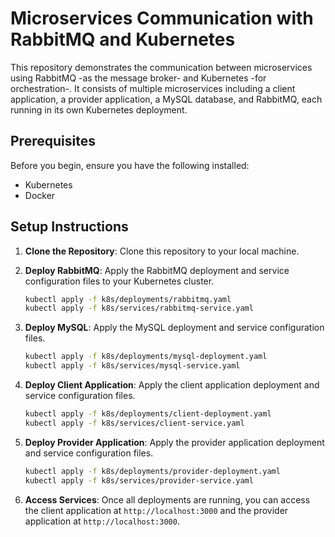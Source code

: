 # Microservices Communication with RabbitMQ and Kubernetes

This repository demonstrates the communication between microservices using RabbitMQ -as the message broker- and Kubernetes -for orchestration-. It consists of multiple microservices including a client application, a provider application, a MySQL database, and RabbitMQ, each running in its own Kubernetes deployment.

## Prerequisites

Before you begin, ensure you have the following installed:
- Kubernetes
- Docker

## Setup Instructions

1. **Clone the Repository**: Clone this repository to your local machine.

2. **Deploy RabbitMQ**: Apply the RabbitMQ deployment and service configuration files to your Kubernetes cluster.
    ```bash
    kubectl apply -f k8s/deployments/rabbitmq.yaml
    kubectl apply -f k8s/services/rabbitmq-service.yaml
    ```

3. **Deploy MySQL**: Apply the MySQL deployment and service configuration files.
    ```bash
    kubectl apply -f k8s/deployments/mysql-deployment.yaml
    kubectl apply -f k8s/services/mysql-service.yaml
    ```

4. **Deploy Client Application**: Apply the client application deployment and service configuration files.
    ```bash
    kubectl apply -f k8s/deployments/client-deployment.yaml
    kubectl apply -f k8s/services/client-service.yaml
    ```

5. **Deploy Provider Application**: Apply the provider application deployment and service configuration files.
    ```bash
    kubectl apply -f k8s/deployments/provider-deployment.yaml
    kubectl apply -f k8s/services/provider-service.yaml
    ```

6. **Access Services**: Once all deployments are running, you can access the client application at `http://localhost:3000` and the provider application at `http://localhost:3000`.
